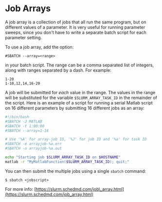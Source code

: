 # Job Arrays

A job array is a collection of jobs that all run the same program, but on different values of a parameter. It is very useful for running parameter sweeps, since you don't have to write a separate batch script for each parameter setting.

To use a job array, add the option:

```text
#SBATCH --array=<range>
```

in your batch script. The range can be a comma separated list of integers, along with ranges separated by a dash. For example:

```text
1-20
1-10,12,14,16-20
```

A job will be submitted for _each_ value in the range. The values in the range will be substituted for the variable `$SLURM_ARRAY_TASK_ID` in the remainder of the script. Here is an example of a script for running a serial Matlab script on 16 different parameters by submitting 16 different jobs as an array:

```bash
#!/bin/bash
#SBATCH -J MATLAB
#SBATCH -t 1:00:00
#SBATCH --array=1-16

# Use '%A' for array-job ID, '%J' for job ID and '%a' for task ID
#SBATCH -e arrayjob-%a.err
#SBATCH -o arrayjob-%a.out

echo "Starting job $SLURM_ARRAY_TASK_ID on $HOSTNAME"
matlab -r "MyMatlabFunction($SLURM_ARRAY_TASK_ID); quit;"
```

You can then submit the multiple jobs using a single `sbatch` command:

```text
$ sbatch <jobscript>
```

For more info: [https://slurm.schedmd.com/job\_array.html](https://slurm.schedmd.com/job_array.html)

